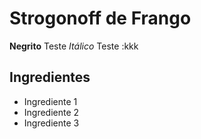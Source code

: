 # Strogonoff de Frango
**Negrito** Teste
_Itálico_ Teste
:kkk 

## Ingredientes

 - Ingrediente 1
 - Ingrediente 2
 - Ingrediente 3

